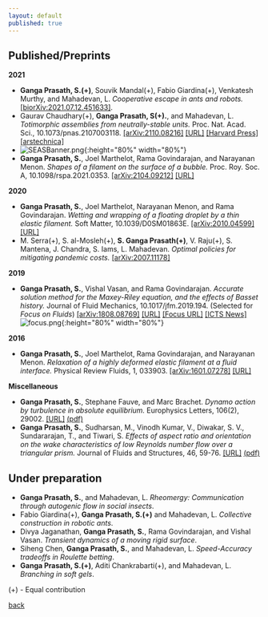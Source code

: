 ```yaml
---
layout: default
published: true
---
```

## [](#header-2) Published/Preprints

**2021**
* **Ganga Prasath, S.(+)**, Souvik Mandal(+), Fabio Giardina(+), Venkatesh Murthy, and Mahadevan, L. _Cooperative escape in ants and robots._ [[biorXiv:2021.07.12.451633]](https://doi.org/10.1101/2021.07.12.451633).
* Gaurav Chaudhary(+), **Ganga Prasath, S(+).**, and Mahadevan, L. _Totimorphic assemblies from neutrally-stable units._ Proc. Nat. Acad. Sci., 10.1073/pnas.2107003118.
[[arXiv:2110.08216]](https://arxiv.org/abs/2110.08216) [[URL]](https://www.pnas.org/content/118/42/e2107003118) [[Harvard Press]](https://www.seas.harvard.edu/news/2021/10/shape-shifting-materials-infinite-possibilities) [[arstechnica]](https://arstechnica.com/science/2021/10/luxo-jr-and-mystique-inspire-novel-approaches-to-shapeshifting-materials/)
* ![SEASBanner.png]({{site.baseurl}}/SEASBanner.png){:height="80%" width="80%"}
*  **Ganga Prasath, S.**, Joel Marthelot, Rama Govindarajan, and Narayanan Menon. _Shapes of a filament on the surface of a bubble._ Proc. Roy. Soc. A, 10.1098/rspa.2021.0353. [[arXiv:2104.09212]](https://arxiv.org/abs/2104.09212) [[URL]](https://doi.org/10.1098/rspa.2021.0353)

**2020**
* **Ganga Prasath, S.**, Joel Marthelot, Narayanan Menon, and Rama Govindarajan. _Wetting and wrapping of a floating droplet by a thin
elastic filament._ Soft Matter, 10.1039/D0SM01863E. [[arXiv:2010.04599]](http://arxiv.org/abs/2010.04599) [[URL]](https://pubs.rsc.org/en/content/articlelanding/2021/sm/d0sm01863e)
*  M. Serra(+), S. al-Mosleh(+), **S. Ganga Prasath(+)**, V. Raju(+), S. Mantena, J. Chandra, S. Iams, L. Mahadevan. _Optimal policies for mitigating pandemic costs._ [[arXiv:2007.11178]](http://arxiv.org/abs/2007.11178)

**2019**
*  **Ganga Prasath, S.**, Vishal Vasan, and Rama Govindarajan. _Accurate solution method for the Maxey-Riley equation, and the effects of Basset history._ 
Journal of Fluid Mechanics, 10.1017/jfm.2019.194. (Selected for _Focus on Fluids_) [[arXiv:1808.08769]](http://arxiv.org/abs/1808.08769) [[URL]](https://www.cambridge.org/core/journals/journal-of-fluid-mechanics/article/accurate-solution-method-for-the-maxeyriley-equation-and-the-effects-of-basset-history/C4E30D782CEA2AA72333825A97B1953C) [[Focus URL]](https://www.cambridge.org/core/journals/journal-of-fluid-mechanics/article/solving-the-inertial-particle-equation-with-memory/80362CEF656BFEBB060C4F535CFDC68D) [[ICTS News]](https://www.icts.res.in/news/icts-scientists’-research-highlighted-journal-fluid-mechanics)
![focus.png]({{site.baseurl}}/focus.png){:height="80%" width="80%"}

**2016**
  *  **Ganga Prasath, S.**, Joel Marthelot, Rama Govindarajan, and Narayanan Menon. _Relaxation of a highly deformed elastic filament at a fluid interface._ Physical Review Fluids, 1, 033903. [[arXiv:1601.07278]](https://arxiv.org/abs/1601.07278) [[URL]](https://journals.aps.org/prfluids/abstract/10.1103/PhysRevFluids.1.033903)

**Miscellaneous**
* **Ganga Prasath, S.**, Stephane Fauve, and Marc Brachet. _Dynamo action by turbulence in absolute equilibrium._ Europhysics Letters, 106(2), 29002. [[URL]](https://iopscience.iop.org/article/10.1209/0295-5075/106/29002) [(pdf)](https://github.com/sgangaprasath/Publications/raw/master/EPL_2014.pdf)
* **Ganga Prasath, S.**, Sudharsan, M., Vinodh Kumar, V., Diwakar, S. V., Sundararajan, T., and Tiwari, S. _Effects of aspect ratio and orientation on the wake characteristics of low Reynolds number flow over a triangular prism._ Journal of Fluids and Structures, 46, 59-76. [[URL]](https://www.sciencedirect.com/science/article/pii/S0889974613002909) [(pdf)](https://github.com/sgangaprasath/Publications/raw/master/JFS_2013.pdf)

## [](#header-2) Under preparation
* **Ganga Prasath, S.**, and Mahadevan, L. _Rheomergy: Communication through autogenic flow in social insects_.
* Fabio Giardina(+), **Ganga Prasath, S.(+)** and Mahadevan, L. _Collective construction in robotic ants_.
* Divya Jaganathan, **Ganga Prasath, S.**, Rama Govindarajan, and Vishal Vasan. _Transient dynamics of a moving rigid surface_.
* Siheng Chen, **Ganga Prasath, S.**, and Mahadevan, L. _Speed-Accuracy tradeoffs in Roulette betting_.
* **Ganga Prasath, S.(+)**, Aditi Chankrabarti(+), and Mahadevan, L. _Branching in soft gels_.


<!--  * **Ganga Prasath, S.**, and Mahadevan, L. _Rheomergy: Fluid flow mediated collective response_.
* Fabio Giardina, **Ganga Prasath, S.**, and Mahadevan, L. _Perspective: Embodiment through physical laws in soft-robotics_.
* **Ganga Prasath, S.**, Divya Jaganathan, and Vishal Vasan. _A primer on Unified Transform Method_.
*  Fabian Brau, **Ganga Prasath, S.**, and Benny Davidovich. _Wettability of bendable solids:
Insights from a two-dimensional, inextensible model_.-->


(+) - Equal contribution


[back](./)
